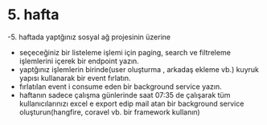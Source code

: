 # 5. hafta
-5. haftada yaptğınız sosyal ağ projesinin üzerine

- seçeceğiniz bir listeleme işlemi için paging, search ve filtreleme işlemlerini içerek bir endpoint yazın.
- yaptğınız işlemlerin birinde(user oluşturma , arkadaş ekleme vb.) kuyruk yapısı kullanarak bir event fırlatın.
- fırlatılan event i consume eden bir background service yazın.
- haftanın sadece çalışma günlerinde saat 07:35 de çalışarak tüm kullanıcılarınızı excel e export edip mail atan bir background service oluşturun(hangfire, coravel vb. bir framework kullanın)
